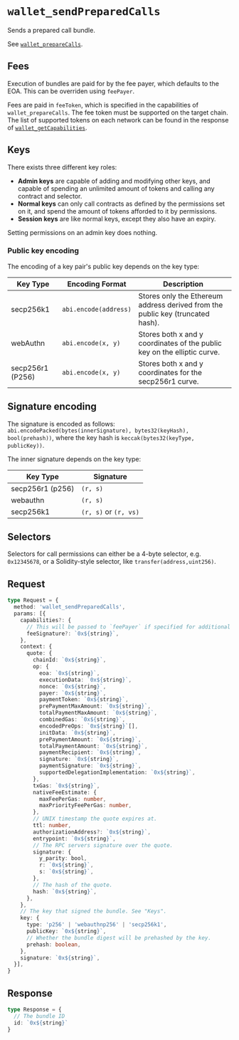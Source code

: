 # `wallet_sendPreparedCalls`

Sends a prepared call bundle.

See [`wallet_prepareCalls`](/rpc-server/wallet_prepareCalls).

## Fees

Execution of bundles are paid for by the fee payer, which defaults to the EOA. This can be overriden using `feePayer`.

Fees are paid in `feeToken`, which is specified in the capabilities of `wallet_prepareCalls`. The fee token must be supported on the target chain. The list of supported tokens on each network can be found in the response of [`wallet_getCapabilities`](/rpc-server/wallet_getCapabilities).

## Keys

There exists three different key roles:

- **Admin keys** are capable of adding and modifying other keys, and capable of spending an unlimited amount of tokens and calling any contract and selector.
- **Normal keys** can only call contracts as defined by the permissions set on it, and spend the amount of tokens afforded to it by permissions.
- **Session keys** are like normal keys, except they also have an expiry.

Setting permissions on an admin key does nothing.

### Public key encoding

The encoding of a key pair's public key depends on the key type:

| Key Type         | Encoding Format       | Description                                                                    |
| ---------------- | --------------------- | ------------------------------------------------------------------------------ |
| secp256k1        | `abi.encode(address)` | Stores only the Ethereum address derived from the public key (truncated hash). |
| webAuthn          | `abi.encode(x, y)`    | Stores both x and y coordinates of the public key on the elliptic curve.       |
| secp256r1 (P256) | `abi.encode(x, y) `   | Stores both x and y coordinates for the secp256r1 curve.                       |

## Signature encoding

The signature is encoded as follows: `abi.encodePacked(bytes(innerSignature), bytes32(keyHash), bool(prehash))`, where the key hash is `keccak(bytes32(keyType, publicKey))`.

The inner signature depends on the key type:

| Key Type | Signature |
| -------- | --------- |
| secp256r1 (p256) | `(r, s)` |
| webauthn | `(r, s)` |
| secp256k1 | `(r, s)` or `(r, vs)` |

## Selectors

Selectors for call permissions can either be a 4-byte selector, e.g. `0x12345678`, or a Solidity-style selector, like `transfer(address,uint256)`.

## Request

```ts
type Request = {
  method: 'wallet_sendPreparedCalls',
  params: [{
    capabilities?: {
      // This will be passed to `feePayer` if specified for additional on-chain verification.
      feeSignature?: `0x${string}`,
    },
    context: {
      quote: {
        chainId: `0x${string}`,
        op: {
          eoa: `0x${string}`,
          executionData: `0x${string}`,
          nonce: `0x${string}`,
          payer: `0x${string}`,
          paymentToken: `0x${string}`,
          prePaymentMaxAmount: `0x${string}`,
          totalPaymentMaxAmount: `0x${string}`,
          combinedGas: `0x${string}`,
          encodedPreOps: `0x${string}`[],
          initData: `0x${string}`,
          prePaymentAmount: `0x${string}`,
          totalPaymentAmount: `0x${string}`,
          paymentRecipient: `0x${string}`,
          signature: `0x${string}`,
          paymentSignature: `0x${string}`,
          supportedDelegationImplementation: `0x${string}`,
        },
        txGas: `0x${string}`,
        nativeFeeEstimate: {
          maxFeePerGas: number,
          maxPriorityFeePerGas: number,
        },
        // UNIX timestamp the quote expires at.
        ttl: number,
        authorizationAddress?: `0x${string}`,
        entrypoint: `0x${string}`,
        // The RPC servers signature over the quote.
        signature: {
          y_parity: bool,
          r: `0x${string}`,
          s: `0x${string}`,
        },
        // The hash of the quote.
        hash: `0x${string}`,
      },
    },
    // The key that signed the bundle. See "Keys".
    key: {
      type: 'p256' | 'webauthnp256' | 'secp256k1',
      publicKey: `0x${string}`,
      // Whether the bundle digest will be prehashed by the key.
      prehash: boolean,
    },
    signature: `0x${string}`,
  }],
}
```

## Response

```ts
type Response = {
  // The bundle ID
  id: `0x${string}`
}
```
